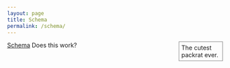 ```yaml
---
layout: page
title: Schema
permalink: /schema/
---
```


<object type="image/svg+xml" data="/images/Packrat.svg" style="float:right;width:18%; padding:5px;border-color:gray;border-style:solid;border-width:0.5px;margin-left:8px;">
  The cutest packrat ever.
  <!-- fallback image in CSS -->
</object>

[Schema](../dbschema/index.html) Does this work?
